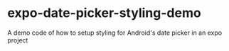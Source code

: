 # expo-date-picker-styling-demo
A demo code of how to setup styling for Android's date picker in an expo project
